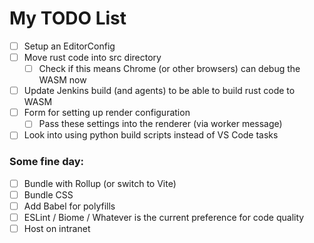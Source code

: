 # My TODO List
- [ ] Setup an EditorConfig
- [ ] Move rust code into src directory
  - [ ] Check if this means Chrome (or other browsers) can debug the WASM now
- [ ] Update Jenkins build (and agents) to be able to build rust code to WASM
- [ ] Form for setting up render configuration
  - [ ] Pass these settings into the renderer (via worker message)
- [ ] Look into using python build scripts instead of VS Code tasks

### Some fine day:
- [ ] Bundle with Rollup (or switch to Vite)
- [ ] Bundle CSS
- [ ] Add Babel for polyfills
- [ ] ESLint / Biome / Whatever is the current preference for code quality
- [ ] Host on intranet

